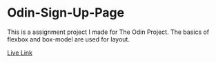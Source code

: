# Odin-Sign-Up-Page
This is a assignment project I made for The Odin Project. The basics of flexbox and box-model are used for layout.

[Live Link](https://omkaushik71.github.io/Odin-Sign-Up-Page/)

